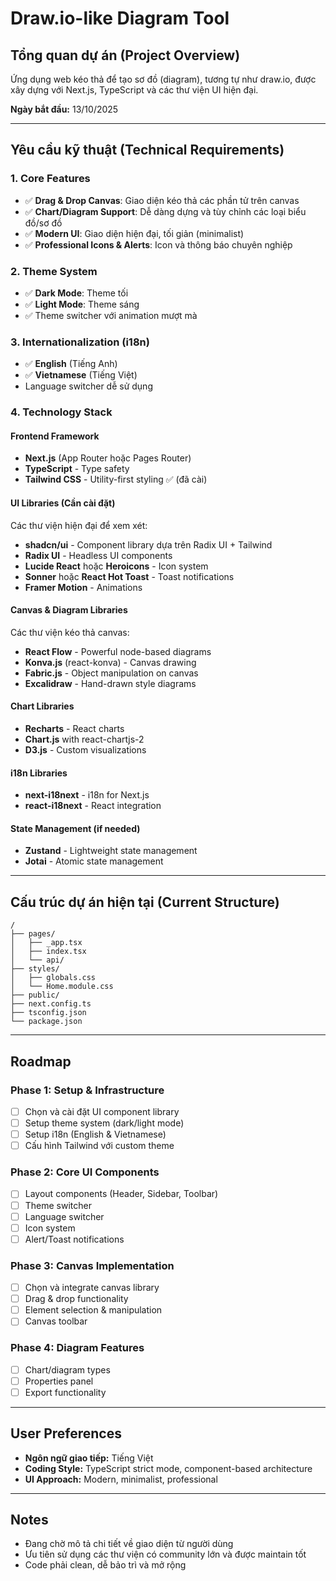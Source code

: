 # Draw.io-like Diagram Tool

## Tổng quan dự án (Project Overview)
Ứng dụng web kéo thả để tạo sơ đồ (diagram), tương tự như draw.io, được xây dựng với Next.js, TypeScript và các thư viện UI hiện đại.

**Ngày bắt đầu:** 13/10/2025

---

## Yêu cầu kỹ thuật (Technical Requirements)

### 1. Core Features
- ✅ **Drag & Drop Canvas**: Giao diện kéo thả các phần tử trên canvas
- ✅ **Chart/Diagram Support**: Dễ dàng dựng và tùy chỉnh các loại biểu đồ/sơ đồ
- ✅ **Modern UI**: Giao diện hiện đại, tối giản (minimalist)
- ✅ **Professional Icons & Alerts**: Icon và thông báo chuyên nghiệp

### 2. Theme System
- ✅ **Dark Mode**: Theme tối
- ✅ **Light Mode**: Theme sáng
- ✅ Theme switcher với animation mượt mà

### 3. Internationalization (i18n)
- ✅ **English** (Tiếng Anh)
- ✅ **Vietnamese** (Tiếng Việt)
- Language switcher dễ sử dụng

### 4. Technology Stack

#### Frontend Framework
- **Next.js** (App Router hoặc Pages Router)
- **TypeScript** - Type safety
- **Tailwind CSS** - Utility-first styling ✅ (đã cài)

#### UI Libraries (Cần cài đặt)
Các thư viện hiện đại để xem xét:
- **shadcn/ui** - Component library dựa trên Radix UI + Tailwind
- **Radix UI** - Headless UI components
- **Lucide React** hoặc **Heroicons** - Icon system
- **Sonner** hoặc **React Hot Toast** - Toast notifications
- **Framer Motion** - Animations

#### Canvas & Diagram Libraries
Các thư viện kéo thả canvas:
- **React Flow** - Powerful node-based diagrams
- **Konva.js** (react-konva) - Canvas drawing
- **Fabric.js** - Object manipulation on canvas
- **Excalidraw** - Hand-drawn style diagrams

#### Chart Libraries
- **Recharts** - React charts
- **Chart.js** with react-chartjs-2
- **D3.js** - Custom visualizations

#### i18n Libraries
- **next-i18next** - i18n for Next.js
- **react-i18next** - React integration

#### State Management (if needed)
- **Zustand** - Lightweight state management
- **Jotai** - Atomic state management

---

## Cấu trúc dự án hiện tại (Current Structure)

```
/
├── pages/
│   ├── _app.tsx
│   ├── index.tsx
│   └── api/
├── styles/
│   ├── globals.css
│   └── Home.module.css
├── public/
├── next.config.ts
├── tsconfig.json
└── package.json
```

---

## Roadmap

### Phase 1: Setup & Infrastructure
- [ ] Chọn và cài đặt UI component library
- [ ] Setup theme system (dark/light mode)
- [ ] Setup i18n (English & Vietnamese)
- [ ] Cấu hình Tailwind với custom theme

### Phase 2: Core UI Components
- [ ] Layout components (Header, Sidebar, Toolbar)
- [ ] Theme switcher
- [ ] Language switcher
- [ ] Icon system
- [ ] Alert/Toast notifications

### Phase 3: Canvas Implementation
- [ ] Chọn và integrate canvas library
- [ ] Drag & drop functionality
- [ ] Element selection & manipulation
- [ ] Canvas toolbar

### Phase 4: Diagram Features
- [ ] Chart/diagram types
- [ ] Properties panel
- [ ] Export functionality

---

## User Preferences
- **Ngôn ngữ giao tiếp:** Tiếng Việt
- **Coding Style:** TypeScript strict mode, component-based architecture
- **UI Approach:** Modern, minimalist, professional

---

## Notes
- Đang chờ mô tả chi tiết về giao diện từ người dùng
- Ưu tiên sử dụng các thư viện có community lớn và được maintain tốt
- Code phải clean, dễ bảo trì và mở rộng
